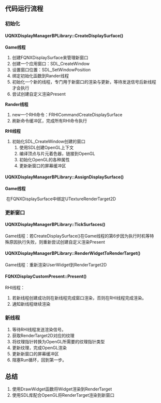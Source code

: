 ## 代码运行流程

### 初始化

#### UQNXDisplayManagerBPLibrary::CreateDisplaySurface()

**Game线程**

1. 创建FQNXDisplaySurface来管理新窗口
2. 创建一个应用窗口：SDL_CreateWindow
3. 设置窗口位置：SDL_SetWindowPosition
4. 绑定初始化函数到Rander线程
5. 初始化一个新的线程，专门用于新窗口的渲染与更新，等待发送信号后新线程才会执行
6. 尝试创建自定义渲染Present

**Rander线程**

1. new一个RHI命令：FRHICommandCreateDisplaySurface
2. 刷新命令缓冲区，完成所有RHI命令执行

**RHI线程**

1. 初始化SDL_CreateWindow创建的窗口
   1. 使用SDL创建OpenGL上下文
   2. 编译顶点与片元着色器，链接到OpenGL
   3. 初始化OpenGL的各种属性
   4. 更新新窗口的屏幕缓冲区

#### UQNXDisplayManagerBPLibrary::AssignDisplaySurface()

**Game线程**

​    在FQNXDisplaySurface中绑定UTextureRenderTarget2D

### 更新窗口

#### UQNXDisplayManagerBPLibrary::TickSurfaces()

Game线程：若CreateDisplaySurface()在Game线程的第6步因为执行时机等特殊原因执行失败，则重新尝试创建自定义渲染Present

#### UQNXDisplayManagerBPLibrary::RenderWidgetToRenderTarget()

Game线程：重新渲染UserWidget到RenderTarget2D

#### FQNXDisplayCustomPresent::Present()

RHI线程：

1. 若新线程创建成功则在新线程完成窗口渲染，否则在RHI线程完成渲染。
2. 通知新线程继续渲染

### 新线程

1. 等待RHI线程发送渲染信号。
2. 获取RenderTarget2D对应的纹理
3. 将纹理指针转换为OpenGL所需要的纹理指针类型
4. 更新纹理，完成OpenGL渲染
5. 更新新窗口的屏幕缓冲区
6. 阻塞Run循环，回到第一步。

## 总结

1. 使用DrawWidget函数将Widget渲染到RenderTarget
2. 使用SDL库配合OpenGL将RenderTarget渲染到新窗口